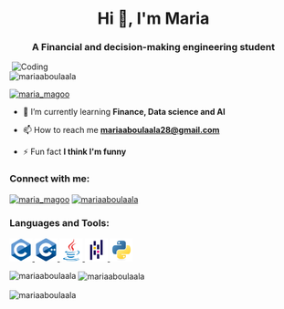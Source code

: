 <h1 align="center">Hi 👋, I'm Maria</h1>
<h3 align="center">A Financial and decision-making engineering student</h3>
<img align="right" alt="Coding" width="500" src="https://media.tenor.com/1LnewHaxjKUAAAAC/detective-conan-glasses.gif">
<p align="left"> <img src="https://komarev.com/ghpvc/?username=mariaaboulaala&label=Profile%20views&color=0e75b6&style=flat" alt="mariaaboulaala" /> </p>

<p align="left"> <a href="https://twitter.com/maria_magoo" target="blank"><img src="https://img.shields.io/twitter/follow/maria_magoo?logo=twitter&style=for-the-badge" alt="maria_magoo" /></a> </p>

- 🌱 I’m currently learning **Finance, Data science and AI**

- 📫 How to reach me **mariaaboulaala28@gmail.com**

- ⚡ Fun fact **I think I'm funny**

<h3 align="left">Connect with me:</h3>
<p align="left">
<a href="https://twitter.com/maria_magoo" target="blank"><img align="center" src="https://raw.githubusercontent.com/rahuldkjain/github-profile-readme-generator/master/src/images/icons/Social/twitter.svg" alt="maria_magoo" height="30" width="40" /></a>
<a href="https://linkedin.com/in/mariaaboulaala" target="blank"><img align="center" src="https://raw.githubusercontent.com/rahuldkjain/github-profile-readme-generator/master/src/images/icons/Social/linked-in-alt.svg" alt="mariaaboulaala" height="30" width="40" /></a>
</p>

<h3 align="left">Languages and Tools:</h3>
<p align="left"> <a href="https://www.cprogramming.com/" target="_blank" rel="noreferrer"> <img src="https://raw.githubusercontent.com/devicons/devicon/master/icons/c/c-original.svg" alt="c" width="40" height="40"/> </a> <a href="https://www.w3schools.com/cpp/" target="_blank" rel="noreferrer"> <img src="https://raw.githubusercontent.com/devicons/devicon/master/icons/cplusplus/cplusplus-original.svg" alt="cplusplus" width="40" height="40"/> </a> <a href="https://www.java.com" target="_blank" rel="noreferrer"> <img src="https://raw.githubusercontent.com/devicons/devicon/master/icons/java/java-original.svg" alt="java" width="40" height="40"/> </a> <a href="https://pandas.pydata.org/" target="_blank" rel="noreferrer"> <img src="https://raw.githubusercontent.com/devicons/devicon/2ae2a900d2f041da66e950e4d48052658d850630/icons/pandas/pandas-original.svg" alt="pandas" width="40" height="40"/> </a> <a href="https://www.python.org" target="_blank" rel="noreferrer"> <img src="https://raw.githubusercontent.com/devicons/devicon/master/icons/python/python-original.svg" alt="python" width="40" height="40"/> </a> </p>

<p><img align="left" src="https://github-readme-stats.vercel.app/api/top-langs?username=mariaaboulaala&show_icons=true&locale=en&layout=compact" alt="mariaaboulaala" /></p>

<p>&nbsp;<img align="center" src="https://github-readme-stats.vercel.app/api?username=mariaaboulaala&show_icons=true&locale=en" alt="mariaaboulaala" /></p>

<p><img align="center" src="https://github-readme-streak-stats.herokuapp.com/?user=mariaaboulaala&" alt="mariaaboulaala" /></p>
